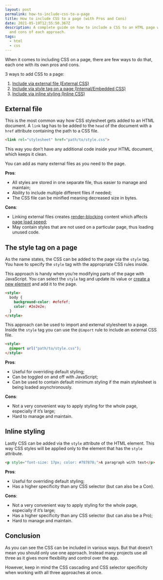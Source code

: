 ```yaml
---
layout: post
permalink: how-to-include-css-to-a-page
title: How to include CSS to a page (with Pros and Cons)
date: 2021-05-19T12:55:50.367Z
description: A complete guide on how to include a CSS to an HTML page with pros
  and cons of each approach.
tags:
  - html
  - css
---
```


When it comes to including CSS on a page, there are few ways to do that, each one with its own pros and cons.

3 ways to add CSS to a page:

1. [Include via external file (External CSS)](#external-file)
2. [Include via style tag on a page (Internal/Embedded CSS)](#the-style-tag-on-a-page)
3. [Include via inline styling (Inline CSS)](#inline-styling)

## External file

This is the most common way how CSS stylesheet gets added to an HTML document. A `link` tag has to be added to the `head` of the document with a `href` attribute containing the path to a CSS file.

```html
<link rel="stylesheet" href="path/to/style.css">
```

This way you don’t have any additional code inside your HTML document, which keeps it clean.

You can add as many external files as you need to the page.

**Pros**:

* All styles are stored in one separate file, thus easier to manage and maintain;
* Ability to include multiple different files if needed;
* The CSS file can be minified meaning decreased size in bytes.

**Cons**:

* Linking external files creates [render-blocking](https://developers.google.com/web/fundamentals/performance/critical-rendering-path/render-blocking-css) content which affects [page load speed](https://developer.chrome.com/docs/devtools/speed/get-started/);
* May contain styles that are not used on a particular page, thus loading unused code.

## The style tag on a page

As the name states, the CSS can be added to the page via the `style` tag. You have to specify the `style` tag with the appropriate CSS rules inside.

This approach is handy when you’re modifying parts of the page with JavaScript. You can select the `style` tag and update its value or [create a new element](/create-element-with-javascript) and add it to the page.

```html
<style>
  body {
    background-color: #efefef;
    color: #2e2e2e;
  }
</style>
```

This approach can be used to import and external stylesheet to a page. Inside the `style` tag you can use the `@import` rule to include an external CSS file.

```html
<style>
  @import url("path/to/style.css");
</style>
```

**Pros**:

* Useful for overriding default styling;
* Can be toggled on and off with JavaScript;
* Can be used to contain default minimum styling if the main stylesheet is being loaded asynchronously.

**Cons**:

* Not a very convenient way to apply styling for the whole page, especially if it’s large;
* Hard to manage and maintain.

## Inline styling

Lastly CSS can be added via the `style` attribute of the HTML element. This way CSS styles will be applied only to the element that has the `style` attribute.

```html
<p style="font-size: 17px; color: #787878;">A paragraph with text</p>
```

**Pros**:

* Useful for overriding default styling;
* Has a higher specificity than any CSS selector (but can also be a Con).

**Cons**:

* Not a very convenient way to apply styling for the whole page, especially if it’s large;
* Has a higher specificity than any CSS selector (but can also be a Pro);
* Hard to manage and maintain.

## Conclusion

As you can see the CSS can be included in various ways. But that doesn’t mean you should only use one approach. Instead many projects use all three as it gives more flexibility and control over the app.

However, keep in mind the CSS cascading and CSS selector specificity when working with all three approaches at once.
